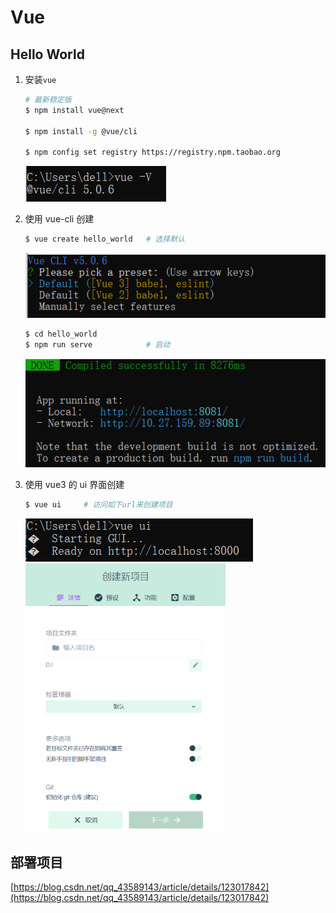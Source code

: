 # Vue



## Hello World

1. 安装`vue`

   ```bash
   # 最新稳定版
   $ npm install vue@next
   
   $ npm install -g @vue/cli
   
   $ npm config set registry https://registry.npm.taobao.org
   ```
   
   ![image-20220705105708203](README.assets/image-20220705105708203.png)
   
2. 使用 vue-cli 创建

   ```bash
   $ vue create hello_world   # 选择默认
   ```

   ![image-20220705110119177](README.assets/image-20220705110119177.png)

   ```bash
   $ cd hello_world
   $ npm run serve            # 启动
   ```
   
   ![image-20220705111642549](README.assets/image-20220705111642549.png)

3. 使用 vue3 的 ui 界面创建

   ```bash
   $ vue ui     # 访问如下url来创建项目
   ```

   ![image-20220705112156625](README.assets/image-20220705112156625.png)<img src="README.assets/image-20220705112222051.png" alt="image-20220705112222051" style="zoom:50%;" />

## 部署项目

[https://blog.csdn.net/qq_43589143/article/details/123017842](https://blog.csdn.net/qq_43589143/article/details/123017842)
